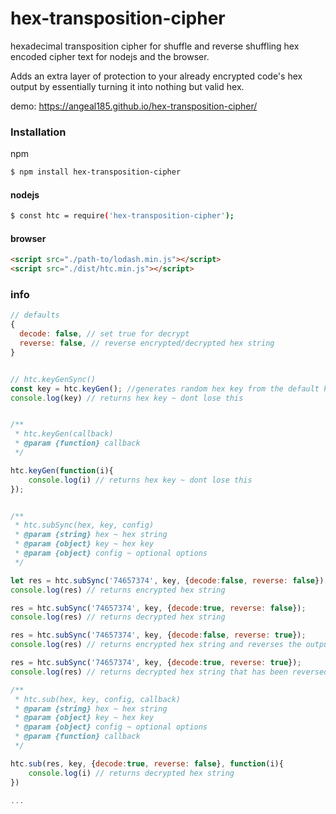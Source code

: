 # hex-transposition-cipher
hexadecimal transposition cipher for shuffle and reverse shuffling hex encoded cipher text for nodejs and the browser.

Adds an extra layer of protection to your already encrypted code's hex output by essentially turning it into nothing but valid hex.

demo: https://angeal185.github.io/hex-transposition-cipher/
### Installation

npm

```sh
$ npm install hex-transposition-cipher
```

#### nodejs

```sh
$ const htc = require('hex-transposition-cipher');
```


#### browser

```html
<script src="./path-to/lodash.min.js"></script>
<script src="./dist/htc.min.js"></script>
```

### info


```js
// defaults
{
  decode: false, // set true for decrypt
  reverse: false, // reverse encrypted/decrypted hex string
}


// htc.keyGenSync()
const key = htc.keyGen(); //generates random hex key from the default key
console.log(key) // returns hex key ~ dont lose this


/**
 * htc.keyGen(callback)
 * @param {function} callback
 */

htc.keyGen(function(i){
    console.log(i) // returns hex key ~ dont lose this
});


/**
 * htc.subSync(hex, key, config)
 * @param {string} hex ~ hex string
 * @param {object} key ~ hex key
 * @param {object} config ~ optional options
 */

let res = htc.subSync('74657374', key, {decode:false, reverse: false});
console.log(res) // returns encrypted hex string

res = htc.subSync('74657374', key, {decode:true, reverse: false});
console.log(res) // returns decrypted hex string

res = htc.subSync('74657374', key, {decode:false, reverse: true});
console.log(res) // returns encrypted hex string and reverses the output of the string

res = htc.subSync('74657374', key, {decode:true, reverse: true});
console.log(res) // returns decrypted hex string that has been reversed

/**
 * htc.sub(hex, key, config, callback)
 * @param {string} hex ~ hex string
 * @param {object} key ~ hex key
 * @param {object} config ~ optional options
 * @param {function} callback
 */

htc.sub(res, key, {decode:true, reverse: false}, function(i){
    console.log(i) // returns decrypted hex string
})

...

```

